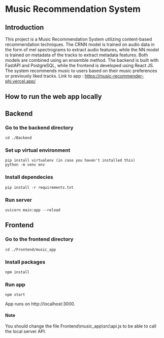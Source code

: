 # Music Recommendation System 
## Introduction 
This project is a Music Recommendation System utilizing content-based recommendation techniques. The CRNN model is trained on audio data in the form of mel spectrograms to extract audio features, while the NN model is trained on metadata of the tracks to extract metadata features. Both models are combined using an ensemble method. The backend is built with FastAPI and PostgreSQL, while the frontend is developed using React JS. The system recommends music to users based on their music preferences or previously liked tracks. 
Link to app : https://music-recommender-phi.vercel.app/
## How to run the web app locally
## Backend 
### Go to the backend directory 
```
cd ./Backend
```
### Set up virtual environment
```
pip install virtualenv (in case you haven't installed this)
python -m venv env
```
### Install dependecies
```
pip install -r requirements.txt
```
### Run server 
```
uvicorn main:app --reload 
```
## Frontend 
### Go to the frontend directory 
```
cd ./Frontend/music_app 
```
### Install packages
```
npm install 
```
### Run app 
```
npm start
```
App runs on http://localhost:3000.
#### Note 
You should change the file Frontend\music_app\src\api.js to be able to call the local server API.